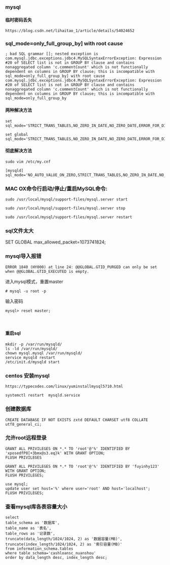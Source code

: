 ### mysql

#### 临时密码丢失

    https://blog.csdn.net/lihaitao_1/article/details/54024652

### sql_mode=only_full_group_by] with root cause
    
    ; bad SQL grammar []; nested exception is com.mysql.jdbc.exceptions.jdbc4.MySQLSyntaxErrorException: Expression #20 of SELECT list is not in GROUP BY clause and contains nonaggregated column 'c.commentCount' which is not functionally dependent on columns in GROUP BY clause; this is incompatible with sql_mode=only_full_group_by] with root cause
    com.mysql.jdbc.exceptions.jdbc4.MySQLSyntaxErrorException: Expression #20 of SELECT list is not in GROUP BY clause and contains nonaggregated column 'c.commentCount' which is not functionally dependent on columns in GROUP BY clause; this is incompatible with sql_mode=only_full_group_by
    
#### 两种解决方法
    
    set sql_mode='STRICT_TRANS_TABLES,NO_ZERO_IN_DATE,NO_ZERO_DATE,ERROR_FOR_DIVISION_BY_ZERO,NO_AUTO_CREATE_USER,NO_ENGINE_SUBSTITUTION';
    
    set global sql_mode='STRICT_TRANS_TABLES,NO_ZERO_IN_DATE,NO_ZERO_DATE,ERROR_FOR_DIVISION_BY_ZERO,NO_AUTO_CREATE_USER,NO_ENGINE_SUBSTITUTION';
        
#### 彻底解决方法

    sudo vim /etc/my.cnf
    
    [mysqld]
    sql_mode='NO_AUTO_VALUE_ON_ZERO,STRICT_TRANS_TABLES,NO_ZERO_IN_DATE,NO_ZERO_DATE,ERROR_FOR_DIVISION_BY_ZERO,NO_AUTO_CREATE_USER,NO_ENGINE_SUBSTITUTION,PIPES_AS_CONCAT,ANSI_QUOTES'


###  MAC OX命令行启动/停止/重启MySQL命令:

    sudo /usr/local/mysql/support-files/mysql.server start

    sudo /usr/local/mysql/support-files/mysql.server stop
    
    sudo /usr/local/mysql/support-files/mysql.server restart



### sql文件太大

SET GLOBAL max_allowed_packet=1073741824;



### mysql导入报错

    ERROR 1840 (HY000) at line 24: @@GLOBAL.GTID_PURGED can only be set when @@GLOBAL.GTID_EXECUTED is empty.


进入mysql模式，重置master

    # mysql -u root -p

输入密码
    
    mysql> reset master; 
　　
#### 重启sql

    mkdir -p /var/run/mysqld/
    ls -ld /var/run/mysqld/
    chown mysql.mysql /var/run/mysqld/
    service mysqld restart
    /etc/init.d/mysqld start


### centos 安装mysql

    https://typecodes.com/linux/yuminstallmysql5710.html 
    
    systemctl restart  mysqld.service
   
### 创建数据库
    
    CREATE DATABASE IF NOT EXISTS zxtd DEFAULT CHARSET utf8 COLLATE utf8_general_ci;


### 允许root远程登录

    GRANT ALL PRIVILEGES ON *.* TO 'root'@'%' IDENTIFIED BY 'xposedfP8[+3bmx@s3.eq}k' WITH GRANT OPTION;
    FLUSH PRIVILEGES
    
    GRANT ALL PRIVILEGES ON *.* TO 'root'@'%' IDENTIFIED BY 'fuyinhy123' WITH GRANT OPTION;
    FLUSH PRIVILEGES;
    
    use mysql;
    update user set host='%' where user='root' AND host='localhost';
    FLUSH PRIVILEGES;
    
    
### 查看mysql库各表容量大小

    select 
    table_schema as '数据库',
    table_name as '表名',
    table_rows as '记录数',
    truncate(data_length/1024/1024, 2) as '数据容量(MB)',
    truncate(index_length/1024/1024, 2) as '索引容量(MB)'
    from information_schema.tables
    where table_schema='cashloansc_nuanshou'
    order by data_length desc, index_length desc;
    
    
    